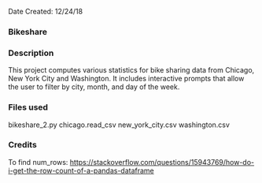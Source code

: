 Date Created: 12/24/18

### Bikeshare

### Description
This project computes various statistics for bike sharing data from Chicago, New York City and Washington. It includes interactive prompts that allow the user to filter by city, month, and day of the week. 

### Files used
bikeshare_2.py
chicago.read_csv
new_york_city.csv
washington.csv

### Credits
To find num_rows:
https://stackoverflow.com/questions/15943769/how-do-i-get-the-row-count-of-a-pandas-dataframe
